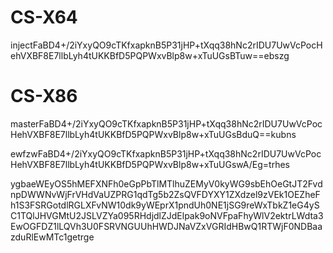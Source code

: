 # CS-X64

injectFaBD4+/2iYxyQO9cTKfxapknB5P31jHP+tXqq38hNc2rIDU7UwVcPocHehVXBF8E7llbLyh4tUKKBfD5PQPWxvBlp8w+xTuUGsBTuw==ebszg

# CS-X86

masterFaBD4+/2iYxyQO9cTKfxapknB5P31jHP+tXqq38hNc2rIDU7UwVcPocHehVXBF8E7llbLyh4tUKKBfD5PQPWxvBlp8w+xTuUGsBduQ==kubns

ewfzwFaBD4+/2iYxyQO9cTKfxapknB5P31jHP+tXqq38hNc2rIDU7UwVcPocHehVXBF8E7llbLyh4tUKKBfD5PQPWxvBlp8w+xTuUGswA/Eg=trhes



ygbaeWEyOS5hMEFXNFh0eGpPbTlMTlhuZEMyV0kyWG9sbEhOeGtJT2FvdnpDWWNvWjFrVHdVaUZPRG1qdTg5b2ZsQVFDYXY1ZXdzel9zVEk1OEZheFh1S3FSRGotdlRGLXFvNW10dk9yWEprX1pndUh0NE1jSG9reWxTbkZ1eG4ySC1TQlJHVGMtU2JSLVZYa095RHdjdlZJdElpak9oNVFpaFhyWlV2ektrLWdta3EwOGFDZ1lLQVh3U0FSRVNGUUhHWDJNaVZxVGRIdHBwQ1RTWjF0NDBaazduRlEwMTc1getrge
